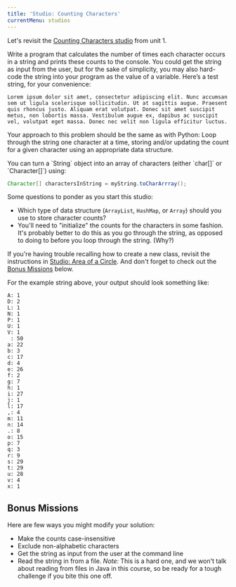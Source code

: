 ```yaml
---
title: 'Studio: Counting Characters'
currentMenu: studios
---
```


Let's revisit the [Counting Characters studio](https://runestone.launchcode.org/runestone/static/thinkcspy/Studios/counting-characters.html) from unit 1.

Write a program that calculates the number of times each character occurs in a string and prints these counts to the console. You could get the string as input from the user, but for the sake of simplicity, you may also hard-code the string into your program as the value of a variable. Here’s a test string, for your convenience:

```nohighlight
Lorem ipsum dolor sit amet, consectetur adipiscing elit. Nunc accumsan sem ut ligula scelerisque sollicitudin. Ut at sagittis augue. Praesent quis rhoncus justo. Aliquam erat volutpat. Donec sit amet suscipit metus, non lobortis massa. Vestibulum augue ex, dapibus ac suscipit vel, volutpat eget massa. Donec nec velit non ligula efficitur luctus.
```

Your approach to this problem should be the same as with Python: Loop through the string one character at a time, storing and/or updating the count for a given character using an appropriate data structure.

<aside class="aside-pro-tip" markdown="1">
You can turn a `String` object into an array of characters (either `char[]` or `Character[]`) using:

```java
Character[] charactersInString = myString.toCharArrray();
```
</aside>

Some questions to ponder as you start this studio:
- Which type of data structure (`ArrayList`, `HashMap`, or `Array`) should you use to store character counts?
- You'll need to "initialize" the counts for the characters in some fashion. It's probably better to do this as you go through the string, as opposed to doing to before you loop through the string. (Why?)

If you're having trouble recalling how to create a new class, revisit the instructions in [Studio: Area of a Circle](../area/). And don't forget to check out the [Bonus Missions](#bonus-missions) below.

For the example string above, your output should look something like:

```nohighlight
A: 1
D: 2
L: 1
N: 1
P: 1
U: 1
V: 1
 : 50
a: 22
b: 3
c: 17
d: 4
e: 26
f: 2
g: 7
h: 1
i: 27
j: 1
l: 17
,: 4
m: 11
n: 14
.: 8
o: 15
p: 7
q: 3
r: 9
s: 29
t: 29
u: 28
v: 4
x: 1
```

## Bonus Missions

Here are few ways you might modify your solution:

- Make the counts case-insensitive
- Exclude non-alphabetic characters
- Get the string as input from the user at the command line
- Read the string in from a file. *Note:* This is a hard one, and we won't talk about reading from files in Java in this course, so be ready for a tough challenge if you bite this one off.
